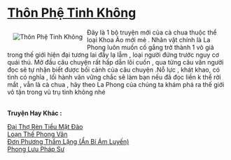<a href="https://utruyen.com/thon-phe-tinh-khong/472/" title="Thôn Phệ Tinh Không"><h1>Thôn Phệ Tinh Không</h1></a><div style="display:table"><img align="right" style="float: left; padding: 10px;" src="https://utruyen.com/images/story/200x260/thon-phe-tinh-khong.jpg" alt="Thôn Phệ Tinh Không">Đây là 1 bộ truyện mới của cà chua thuộc thể loại Khoa Ảo mới mẻ . Nhân vật chính là La Phong luôn muốn cố gắng trở thành 1 võ giả trong thế giới hiện đại tương lai đầy lạ lẫm , loại người đứng trước nguy cơ quái thú. Mở đầu câu chuyện rất hấp dẫn lôi cuốn , qua từng câu văn người đọc sẽ tự nhận biết được bối cảnh của câu chuyện .Nỗ lực , khát khao, có tình có nghĩa , lối hành văn vững chắc sẽ làm bạn nếu đã đọc liền k thể rời mắt , vẫn là cà chua , hãy theo La Phong của chúng ta khám phá ra thế giới vô tận trong vũ trụ tinh không nhé</div><p><br><b>Truyện Hay Khác :</b></p><a href="https://utruyen.com/dai-tho-ren-tieu-mat-dao/19192/" alt="Đại Thợ Rèn Tiểu Mật Đào">Đại Thợ Rèn Tiểu Mật Đào</a><br/><a href="https://github.com/quanluxury/ngontinhhot/tree/master/truyenhay/20927/" alt="Loạn Thế Phong Vân">Loạn Thế Phong Vân</a><br/><a href="https://www.flickr.com/photos/183745219@N08/48672026462/" alt="Đơn Phương Thầm Lặng (Ẩn Bí Ám Luyến)">Đơn Phương Thầm Lặng (Ẩn Bí Ám Luyến)</a><br/><a href="https://github.com/quanluxury/truyenhot/tree/master/truyenhay/295/" alt="Phong Lưu Pháp Sư">Phong Lưu Pháp Sư</a><br/>